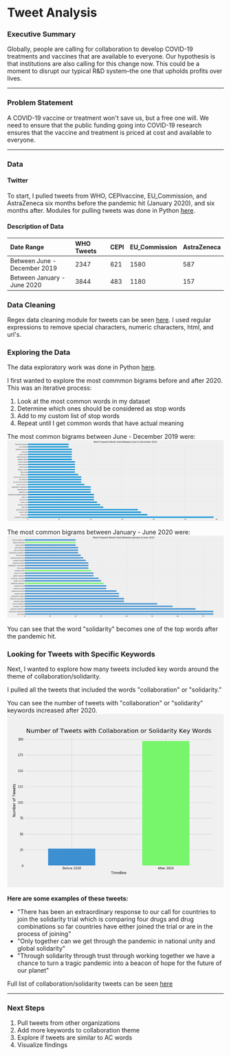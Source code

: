 # Tweet Analysis

### Executive Summary

Globally, people are calling for collaboration to develop COVID-19 treatments and vaccines that are available to everyone. Our hypothesis is that institutions are also calling for this change now. This could be a moment to disrupt our typical R&D system–the one that upholds profits over lives. 


---

### Problem Statement
A COVID-19 vaccine or treatment won't save us, but a free one will. We need to ensure that the public funding going into COVID-19 research ensures that the vaccine and treatment is priced at cost and available to everyone.

---

### Data


#### Twitter
To start, I pulled tweets from WHO, CEPIvaccine, EU_Commission, and AstraZeneca six months before the pandemic hit (January 2020), and six months after. Modules for pulling tweets was done in Python [here](./src/scraper/tweet_scraper.py).

#### Description of Data


|Date Range|WHO Tweets|CEPI|EU_Commission|AstraZeneca|
|:---|:---|:---|:---|:---|
|Between June - December 2019|2347|621|1580|587|
|Between January - June 2020|3844|483|1180|157|


### Data Cleaning


Regex data cleaning module for tweets can be seen [here](./src/scraper/words.py). I used regular expressions to remove special characters, numeric characters, html, and url's.

### Exploring the Data

The data exploratory work was done in Python [here](./code/002_EDA.ipynb).


I first wanted to explore the most commmon bigrams before and after 2020. This was an iterative process:

1. Look at the most common words in my dataset
2. Determine which ones should be considered as stop words
3. Add to my custom list of stop words
4. Repeat until I get common words that have actual meaning

The most common bigrams between June - December 2019 were:
![Top bigrams 2019](./plots/top_words_2019.png)

The most common bigrams between January - June 2020 were:
![Top bigrams 2019](./plots/top_words_2020.png)

You can see that the word "solidarity" becomes one of the top words after the pandemic hit.

### Looking for Tweets with Specific Keywords

Next, I wanted to explore how many tweets included key words around the theme of collaboration/solidarity.

I pulled all the tweets that included the words "collaboration" or "solidarity."

You can see the number of tweets with "collaboration" or "solidarity" keywords increased after 2020.
![Keywords](./plots/keyword_tweets.png)

**Here are some examples of these tweets:**
- "There has been an extraordinary response to our call for countries to join the solidarity trial which is comparing four drugs and drug combinations so far countries have either joined the trial or are in the process of joining"
- "Only together can we get through the pandemic in national unity and global solidarity"
- "Through solidarity through trust through working together we have a chance to turn a tragic pandemic into a beacon of hope for the future of our planet"

Full list of collaboration/solidarity tweets can be seen [here](./data/who_collab_tweets.csv)


---

### Next Steps

1. Pull tweets from other organizations
2. Add more keywords to collaboration theme
3. Explore if tweets are similar to AC words
4. Visualize findings